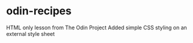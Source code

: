 # odin-recipes
HTML only lesson from The Odin Project
Added simple CSS styling on an external style sheet
